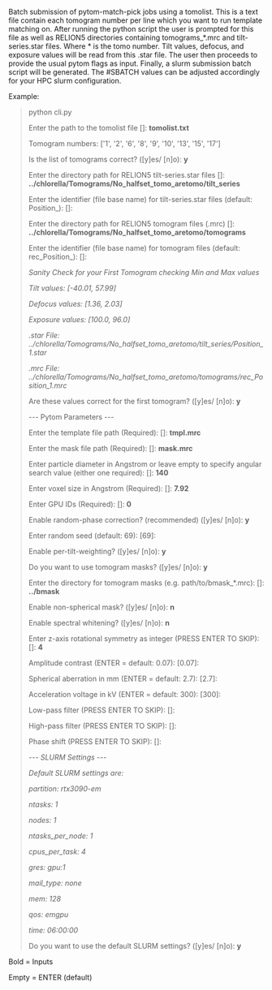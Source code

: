 Batch submission of pytom-match-pick jobs using a tomolist. This is a text file contain each tomogram number per line which you want to run template matching on.
After running the python script the user is prompted for this file as well as RELION5 directories containing tomograms_*.mrc and tilt-series.star files.
Where * is the tomo number. Tilt values, defocus, and exposure values will be read from this .star file. 
The user then proceeds to provide the usual pytom flags as input. Finally, a slurm submission batch script will be generated.
The #SBATCH values can be adjusted accordingly for your HPC slurm configuration.

Example: 

> python cli.py
> 
> Enter the path to the tomolist file []: **tomolist.txt**
> 
> Tomogram numbers: ['1', '2', '6', '8', '9', '10', '13', '15', '17']
> 
> Is the list of tomograms correct? ([y]es/ [n]o): **y**
> 
> Enter the directory path for RELION5 tilt-series.star files []: **../chlorella/Tomograms/No_halfset_tomo_aretomo/tilt_series**
> 
> Enter the identifier (file base name) for tilt-series.star files (default: Position_): []:
> 
> Enter the directory path for RELION5 tomogram files (.mrc) []: **../chlorella/Tomograms/No_halfset_tomo_aretomo/tomograms**
> 
> Enter the identifier (file base name) for tomogram files (default: rec_Position_): []:
>
> _Sanity Check for your First Tomogram checking Min and Max values_
> 
> _Tilt values: [-40.01, 57.99]_
> 
> _Defocus values: [1.36, 2.03]_
> 
> _Exposure values: [100.0, 96.0]_
> 
> _.star File: ../chlorella/Tomograms/No_halfset_tomo_aretomo/tilt_series/Position_1.star_
> 
> _.mrc File: ../chlorella/Tomograms/No_halfset_tomo_aretomo/tomograms/rec_Position_1.mrc_
> 
> Are these values correct for the first tomogram? ([y]es/ [n]o): **y**
>
> 
>--- Pytom Parameters ---
> 
> Enter the template file path (Required): []: **tmpl.mrc**
>
> Enter the mask file path (Required): []: **mask.mrc**
>
> Enter particle diameter in Angstrom or leave empty to specify angular search value (either one required): []: **140**
>
> Enter voxel size in Angstrom (Required): []: **7.92**
>
> Enter GPU IDs (Required): []: **0**
>
> Enable random-phase correction? (recommended) ([y]es/ [n]o): **y**
>
> Enter random seed (default: 69): [69]:
>
> Enable per-tilt-weighting? ([y]es/ [n]o): **y**
>
> Do you want to use tomogram masks? ([y]es/ [n]o): **y**
>
> Enter the directory for tomogram masks (e.g. path/to/bmask_*.mrc): []: **../bmask**
>
> Enable non-spherical mask? ([y]es/ [n]o): **n**
>
> Enable spectral whitening? ([y]es/ [n]o): **n**
>
> Enter z-axis rotational symmetry as integer (PRESS ENTER TO SKIP): []: **4**
>
> Amplitude contrast (ENTER = default: 0.07): [0.07]:
>
> Spherical aberration in mm (ENTER = default: 2.7): [2.7]:
>
> Acceleration voltage in kV (ENTER = default: 300): [300]:
>
> Low-pass filter (PRESS ENTER TO SKIP): []:
>
> High-pass filter (PRESS ENTER TO SKIP): []:
>
> Phase shift (PRESS ENTER TO SKIP): []:
>
> 
> _--- SLURM Settings ---_
> 
> _Default SLURM settings are:_
> 
> _partition: rtx3090-em_
> 
> _ntasks: 1_
> 
> _nodes: 1_
> 
> _ntasks_per_node: 1_
>
> _cpus_per_task: 4_
> 
> _gres: gpu:1_
> 
> _mail_type: none_
> 
> _mem: 128_
> 
> _qos: emgpu_
>
> _time: 06:00:00_
> 
> Do you want to use the default SLURM settings? ([y]es/ [n]o): **y**


Bold = Inputs

Empty = ENTER (default)
